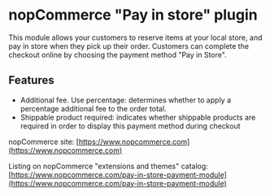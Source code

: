 ﻿# nopCommerce "Pay in store" plugin

This module allows your customers to reserve items at your local store, and pay in store when they pick up their order. Customers can complete the checkout online by choosing the payment method "Pay in Store".

## Features

* Additional fee. Use percentage: determines whether to apply a percentage additional fee to the order total.
* Shippable product required: indicates whether shippable products are required in order to display this payment method during checkout

nopCommerce site: [https://www.nopcommerce.com](https://www.nopcommerce.com)

Listing on nopCommerce "extensions and themes" catalog: [https://www.nopcommerce.com/pay-in-store-payment-module](https://www.nopcommerce.com/pay-in-store-payment-module)
